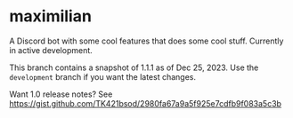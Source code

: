 # maximilian

A Discord bot with some cool features that does some cool stuff.
Currently in active development.

This branch contains a snapshot of 1.1.1 as of Dec 25, 2023. 
Use the `development` branch if you want the latest changes.

Want 1.0 release notes?
See https://gist.github.com/TK421bsod/2980fa67a9a5f925e7cdfb9f083a5c3b

